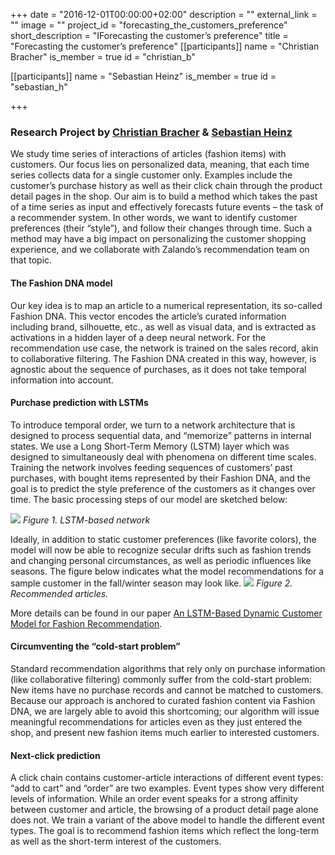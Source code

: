 +++
date = "2016-12-01T00:00:00+02:00"
description = ""
external_link = ""
image = ""
project_id = "forecasting_the_customers_preference"
short_description = "IForecasting the customer’s preference"
title = "Forecasting the customer’s preference"
[[participants]]
    name = "Christian Bracher"
    is_member = true
    id = "christian_b"

[[participants]]
    name = "Sebastian Heinz"
    is_member = true
    id = "sebastian_h"
    
+++

### Research Project by [Christian Bracher](/member/christian_b) & [Sebastian Heinz](/member/sebastian_h)
We study time series of interactions of articles (fashion items) with customers. Our focus lies on personalized data, meaning, that each time series collects data for a single customer only. Examples include the customer’s purchase history as well as their click chain through the product detail pages in the shop. Our aim is to build a method which takes the past of a time series as input and effectively forecasts future events – the task of a recommender system. In other words, we want to identify customer preferences (their “style”), and follow their changes through time. Such a method may have a big impact on personalizing the customer shopping experience, and we collaborate with Zalando’s recommendation team on that topic.

#### The Fashion DNA model
Our key idea is to map an article to a numerical representation, its so-called Fashion DNA. This vector encodes the article’s curated information including brand, silhouette, etc., as well as visual data, and is extracted as activations in a hidden layer of a deep neural network. For the recommendation use case, the network is trained on the sales record, akin to collaborative filtering. The Fashion DNA created in this way, however, is agnostic about the sequence of purchases, as it does not take temporal information into account.

#### Purchase prediction with LSTMs
To introduce temporal order, we turn to a network architecture that is designed to process sequential data, and “memorize” patterns in internal states. We use a Long Short-Term Memory (LSTM) layer which was designed to simultaneously deal with phenomena on different time scales. Training the network involves feeding sequences of customers’ past purchases, with bought items represented by their Fashion DNA, and the goal is to predict the style preference of the customers as it changes over time. The basic processing steps of our model are sketched below:

![](img/lstm_sketch-1024x411.jpeg)
_Figure 1. LSTM-based network_

Ideally, in addition to static customer preferences (like favorite colors), the model will now be able to recognize secular drifts such as fashion trends and changing personal circumstances, as well as periodic influences like seasons. The figure below indicates what the model recommendations for a sample customer in the fall/winter season may look like.
![](img/cold_weather_reco-1024x296.jpeg)
_Figure 2. Recommended articles._

More details can be found in our paper [An LSTM-Based Dynamic Customer Model for Fashion Recommendation](http://ceur-ws.org/Vol-1922/paper9.pdf).

#### Circumventing the “cold-start problem”
Standard recommendation algorithms that rely only on purchase information (like collaborative filtering) commonly suffer from the cold-start problem: New items have no purchase records and cannot be matched to customers. Because our approach is anchored to curated fashion content via Fashion DNA, we are largely able to avoid this shortcoming; our algorithm will issue meaningful recommendations for articles even as they just entered the shop, and present new fashion items much earlier to interested customers.

#### Next-click prediction
A click chain contains customer-article interactions of different event types: “add to cart” and “order” are two examples. Event types show very different levels of information. While an order event speaks for a strong affinity between customer and article, the browsing of a product detail page alone does not. We train a variant of the above model to handle the different event types. The goal is to recommend fashion items which reflect the long-term as well as the short-term interest of the customers.